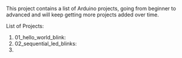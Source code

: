This project contains a list of Arduino projects, going from beginner to advanced and will keep getting more projects
added over time.

List of Projects:
1. 01_hello_world_blink:
2. 02_sequential_led_blinks:
3.
